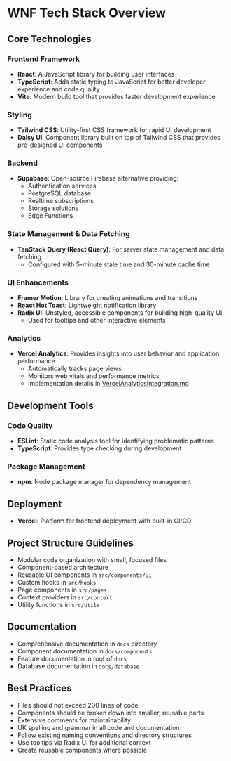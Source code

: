 # WNF Tech Stack Overview

## Core Technologies

### Frontend Framework
- **React**: A JavaScript library for building user interfaces
- **TypeScript**: Adds static typing to JavaScript for better developer experience and code quality
- **Vite**: Modern build tool that provides faster development experience

### Styling
- **Tailwind CSS**: Utility-first CSS framework for rapid UI development
- **Daisy UI**: Component library built on top of Tailwind CSS that provides pre-designed UI components

### Backend
- **Supabase**: Open-source Firebase alternative providing:
  - Authentication services
  - PostgreSQL database
  - Realtime subscriptions
  - Storage solutions
  - Edge Functions

### State Management & Data Fetching
- **TanStack Query (React Query)**: For server state management and data fetching
  - Configured with 5-minute stale time and 30-minute cache time

### UI Enhancements
- **Framer Motion**: Library for creating animations and transitions
- **React Hot Toast**: Lightweight notification library
- **Radix UI**: Unstyled, accessible components for building high-quality UI
  - Used for tooltips and other interactive elements

### Analytics
- **Vercel Analytics**: Provides insights into user behavior and application performance
  - Automatically tracks page views
  - Monitors web vitals and performance metrics
  - Implementation details in [VercelAnalyticsIntegration.md](./VercelAnalyticsIntegration.md)

## Development Tools

### Code Quality
- **ESLint**: Static code analysis tool for identifying problematic patterns
- **TypeScript**: Provides type checking during development

### Package Management
- **npm**: Node package manager for dependency management

## Deployment
- **Vercel**: Platform for frontend deployment with built-in CI/CD

## Project Structure Guidelines
- Modular code organization with small, focused files
- Component-based architecture
- Reusable UI components in `src/components/ui`
- Custom hooks in `src/hooks`
- Page components in `src/pages`
- Context providers in `src/context`
- Utility functions in `src/utils`

## Documentation
- Comprehensive documentation in `docs` directory
- Component documentation in `docs/components`
- Feature documentation in root of `docs`
- Database documentation in `docs/database`

## Best Practices
- Files should not exceed 200 lines of code
- Components should be broken down into smaller, reusable parts
- Extensive comments for maintainability
- UK spelling and grammar in all code and documentation
- Follow existing naming conventions and directory structures
- Use tooltips via Radix UI for additional context
- Create reusable components where possible
